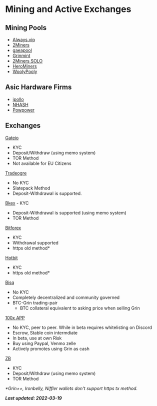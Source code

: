 # Mining and Active Exchanges

## Mining Pools

- [Always.vip](https://pool.always.vip/)
- [2Miners]( https://grin.2miners.com/  )
- [gaeapool](  https://gaeapool.com/#/    )
- [Grinmint]( https://grinmint.com/   )
- [2Miners SOLO](https://solo-grin.2miners.com/ )
- [HeroMiners](https://grin.herominers.com/ )
- [WoolyPooly](https://woolypooly.com/  )

## Asic Hardware Firms

- [ipollo ]( http://ipollo.com/ )
- [NHASH](https://www.nhash.net/ )
- [Powpower](https://www.powpower.net/product/ipollo-g1-mini/)



## Exchanges

[Gateio](https://www.gateio.pro/trade/GRIN_USDT)
- KYC
- Deposit/Withdraw (using memo system)
- TOR Method
- Not available for EU Citizens


[Tradeogre](https://tradeogre.com/exchange/BTC-GRIN) 
- No KYC
- Slatepack Method
- Deposit-Withdrawal is supported.

[Bkex](https://www.bkex.com/trade/GRIN_USDT) - KYC
- Deposit-Withdrawal is supported (using memo system)
- TOR Method

[Bitforex](https://www.bitforex.com/en/spot/grin_usdt)
- KYC
- Withdrawal supported
- https old method*

[Hotbit](https://www.hotbit.io/exchange?symbol=GRIN_USDT) 
- KYC
- https old method*

[Bisq](https://bisq.network/) 
- No KYC
- Completely decentralized and community governed
- BTC-Grin trading-pair
    - BTC collateral equivalent to asking price when selling Grin
  
[100x APP](https://100x.app/)
- No KYC, peer to peer. While in beta requires whitelisting on Discord
- Escrow, Stable coin intermdiate
- In beta, use at own Risk
- Buy using Paypal, Venmo zelle
- Actively promotes using Grin as cash

[ZB](https://www.zb.com/en/trade/grin_usdt)
- KYC
- Deposit/Withdraw (using memo system)
- TOR Method



<i>*Grin++, Ironbelly, Niffler wallets don't support https tx method. </i>


<i>**Last updated: 2022-03-19**</i>

